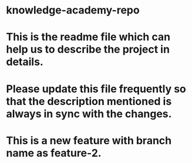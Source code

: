 # knowledge-academy-repo
# This is the readme file which can help us to describe the project in details.
# Please update this file frequently so that the description mentioned is always in sync with the changes.
# This is a new feature with branch name as feature-2.
